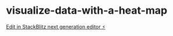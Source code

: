 # visualize-data-with-a-heat-map

[Edit in StackBlitz next generation editor ⚡️](https://stackblitz.com/~/github.com/BenOnSocial/visualize-data-with-a-heat-map)